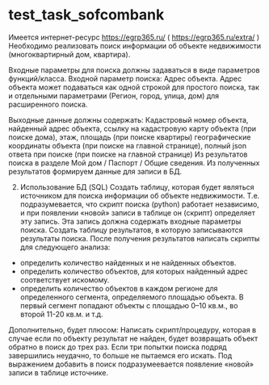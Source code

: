 # test_task_sofcombank

Имеется интернет-ресурс https://egrp365.ru/ ( https://egrp365.ru/extra/ )
Необходимо реализовать поиск информации об объекте недвижимости
(многоквартирный дом, квартира).

Входные параметры для поиска должны задаваться в виде параметров
функций/класса.
Входной параметр поиска: Адрес объекта.
Адрес объекта может подаваться как одной строкой для простого поиска, так и
отдельными параметрами (Регион, город, улица, дом) для расширенного поиска.

Выходные данные должны содержать:
Кадастровый номер объекта,
найденный адрес объекта,
ссылку на кадастровую карту объекта (при поиске дома),
этаж, площадь (при поиске квартиры)
географические координаты объекта (при поиске на главной странице),
полный json ответа при поиске (при поиске на главной странице)
Из результатов поиска в разделе Мой дом / Паспорт / Общие сведения.
Из полученных результатов формируем данные для записи в БД.

2. Использование БД (SQL)
Создать таблицу, которая будет являться источником для поиска информации об
объекте недвижимости. Т.е. подразумевается, что скрипт поиска (python) работает
независимо, и при появлении «новой» записи в таблице он (скрипт) определяет эту
запись. Эта запись должна содержать входные параметры поиска.
Создать таблицу результатов, в которую записываются результаты поиска.
После получения результатов написать скрипты для следующего анализа:
- определить количество найденных и не найденных объектов.
- определить количество объектов, для которых найденный адрес соответствует
искомому.
- определить количество объектов в каждом регионе для определенного сегмента,
определяемого площадью объекта. В первый сегмент попадают объекты с площадью
0–10 кв.м., во второй 11-20 кв.м. и т.д.

Дополнительно, будет плюсом:
Написать скрипт/процедуру, которая в случае если по объекту результат не найден,
будет возвращать объект обратно в поиск до трех раз. Если три попытки поиска подряд
завершились неудачно, то больше не пытаемся его искать.
Под выражением добавить в поиск подразумеевается появление «новой» записи в
таблице источнике.

